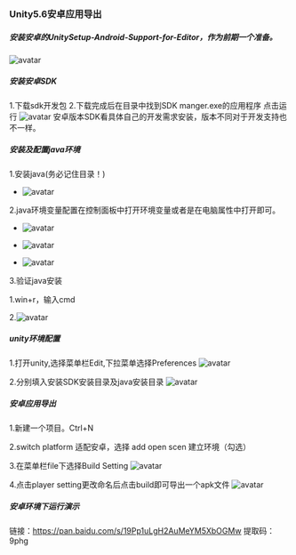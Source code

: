 ### Unity5.6安卓应用导出

##### 安装安卓的UnitySetup-Android-Support-for-Editor，作为前期一个准备。
![avatar](/image/安装包图.png)

##### 安装安卓SDK
1.下载sdk开发包
2.下载完成后在目录中找到SDK manger.exe的应用程序 点击运行
![avatar](/image/安卓SDK安装.png)
安卓版本SDK看具体自己的开发需求安装，版本不同对于开发支持也不一样。

##### 安装及配置java环境
1.安装java(务必记住目录！)
- ![avatar](/image/java1.png)

2.java环境变量配置在控制面板中打开环境变量或者是在电脑属性中打开即可。
- ![avatar](/image/系统变量设置1.png)

- ![avatar](/image/系统变量设置2.png)

- ![avatar](/image/系统变量设置3.png)

3.验证java安装

1.win+r，输入cmd

2.![avatar](/image/java2.png)

##### unity环境配置
1.打开unity,选择菜单栏Edit,下拉菜单选择Preferences
![avatar](/image/unity1.png)

2.分别填入安装SDK安装目录及java安装目录
![avatar](/image/unity2.png)

##### 安卓应用导出
1.新建一个项目。Ctrl+N

2.switch platform 适配安卓，选择 add open scen 建立环境（勾选）

3.在菜单栏file下选择Build Setting
![avatar](/image/unity3.png)

4.点击player setting更改命名后点击build即可导出一个apk文件
![avatar](/image/unity4.png)

##### 安卓环境下运行演示
链接：https://pan.baidu.com/s/19Pp1uLgH2AuMeYM5XbOGMw 
提取码：9phg 


